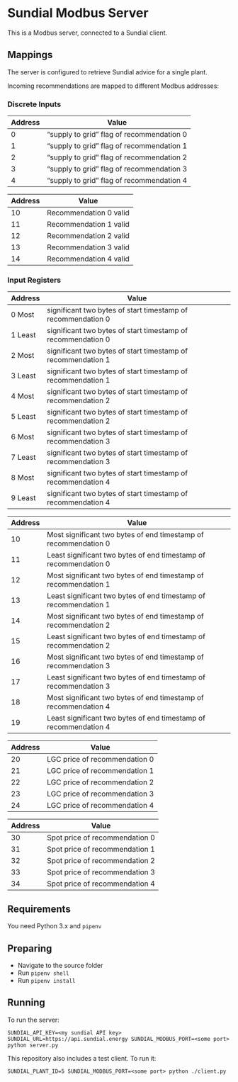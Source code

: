 # Sundial Modbus Server

This is a Modbus server, connected to a Sundial client.

## Mappings

The server is configured to retrieve Sundial advice for a single plant.

Incoming recommendations are mapped to different Modbus addresses:

### Discrete Inputs

| Address | Value                                     |
| ------- | ----------------------------------------- |
| 0       | “supply to grid” flag of recommendation 0 |
| 1       | “supply to grid” flag of recommendation 1 |
| 2       | “supply to grid” flag of recommendation 2 |
| 3       | “supply to grid” flag of recommendation 3 |
| 4       | “supply to grid” flag of recommendation 4 |

| Address | Value                  |
| ------- | ---------------------- |
| 10      | Recommendation 0 valid |
| 11      | Recommendation 1 valid |
| 12      | Recommendation 2 valid |
| 13      | Recommendation 3 valid |
| 14      | Recommendation 4 valid |

### Input Registers

| Address | Value                                                        |
| ------- | ------------------------------------------------------------ |
| 0 Most  | significant two bytes of start timestamp of recommendation 0 |
| 1 Least | significant two bytes of start timestamp of recommendation 0 |
| 2 Most  | significant two bytes of start timestamp of recommendation 1 |
| 3 Least | significant two bytes of start timestamp of recommendation 1 |
| 4 Most  | significant two bytes of start timestamp of recommendation 2 |
| 5 Least | significant two bytes of start timestamp of recommendation 2 |
| 6 Most  | significant two bytes of start timestamp of recommendation 3 |
| 7 Least | significant two bytes of start timestamp of recommendation 3 |
| 8 Most  | significant two bytes of start timestamp of recommendation 4 |
| 9 Least | significant two bytes of start timestamp of recommendation 4 |

| Address | Value                                                            |
| ------- | ---------------------------------------------------------------- |
| 10      | Most significant two bytes of end timestamp of recommendation 0  |
| 11      | Least significant two bytes of end timestamp of recommendation 0 |
| 12      | Most significant two bytes of end timestamp of recommendation 1  |
| 13      | Least significant two bytes of end timestamp of recommendation 1 |
| 14      | Most significant two bytes of end timestamp of recommendation 2  |
| 15      | Least significant two bytes of end timestamp of recommendation 2 |
| 16      | Most significant two bytes of end timestamp of recommendation 3  |
| 17      | Least significant two bytes of end timestamp of recommendation 3 |
| 18      | Most significant two bytes of end timestamp of recommendation 4  |
| 19      | Least significant two bytes of end timestamp of recommendation 4 |

| Address | Value                         |
| ------- | ----------------------------- |
| 20      | LGC price of recommendation 0 |
| 21      | LGC price of recommendation 1 |
| 22      | LGC price of recommendation 2 |
| 23      | LGC price of recommendation 3 |
| 24      | LGC price of recommendation 4 |

| Address | Value                          |
| ------- | ------------------------------ |
| 30      | Spot price of recommendation 0 |
| 31      | Spot price of recommendation 1 |
| 32      | Spot price of recommendation 2 |
| 33      | Spot price of recommendation 3 |
| 34      | Spot price of recommendation 4 |

## Requirements

You need Python 3.x and `pipenv`

## Preparing

- Navigate to the source folder
- Run `pipenv shell`
- Run `pipenv install`

## Running

To run the server:

```
SUNDIAL_API_KEY=<my sundial API key> SUNDIAL_URL=https://api.sundial.energy SUNDIAL_MODBUS_PORT=<some port> python server.py
```

This repository also includes a test client. To run it:

```
SUNDIAL_PLANT_ID=5 SUNDIAL_MODBUS_PORT=<some port> python ./client.py
```
